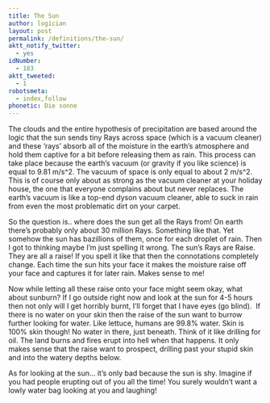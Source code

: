 ```yaml
---
title: The Sun
author: logician
layout: post
permalink: /definitions/the-sun/
aktt_notify_twitter:
  - yes
idNumber:
  - 183
aktt_tweeted:
  - 1
robotsmeta:
  - index,follow
phonetic: Die sonne
---
```

The clouds and the entire hypothesis of precipitation are based around the logic that the sun sends tiny Rays across space (which is a vacuum cleaner) and these &#8216;rays&#8217; absorb all of the moisture in the earth&#8217;s atmosphere and hold them captive for a bit before releasing them as rain. This process can take place because the earth&#8217;s vacuum (or gravity if you like science) is equal to 9.81 m/s^2. The vacuum of space is only equal to about 2 m/s^2. This is of course only about as strong as the vacuum cleaner at your holiday house, the one that everyone complains about but never replaces. The earth&#8217;s vacuum is like a top-end dyson vacuum cleaner, able to suck in rain from even the most problematic dirt on your carpet.

So the question is.. where does the sun get all the Rays from! On earth there&#8217;s probably only about 30 million Rays. Something like that. Yet somehow the sun has bazillions of them, once for each droplet of rain. Then I got to thinking maybe I&#8217;m just spelling it wrong. The sun&#8217;s Rays are Raise. They are all a raise! If you spell it like that then the connotations completely change. Each time the sun hits your face it makes the moisture raise off your face and captures it for later rain. Makes sense to me!

Now while letting all these raise onto your face might seem okay, what about sunburn? If I go outside right now and look at the sun for 4-5 hours then not only will I get horribly burnt, I&#8217;ll forget that I have eyes (go blind).  If there is no water on your skin then the raise of the sun want to burrow further looking for water. Like lettuce, humans are 99.8% water. Skin is 100% skin though! No water in there, just beneath. Think of it like drilling for oil. The land burns and fires erupt into hell when that happens. It only makes sense that the raise want to prospect, drilling past your stupid skin and into the watery depths below.

As for looking at the sun&#8230; it&#8217;s only bad because the sun is shy. Imagine if you had people erupting out of you all the time! You surely wouldn&#8217;t want a lowly water bag looking at you and laughing!

&nbsp;